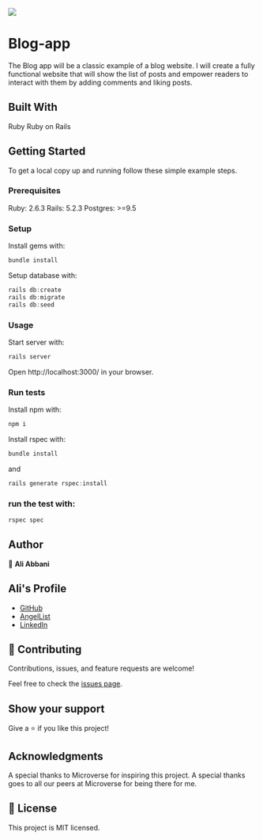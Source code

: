 ![](https://img.shields.io/badge/Microverse-blueviolet)
# Blog-app
The Blog app will be a classic example of a blog website. I will create a fully functional website that will show the list of posts and empower readers to interact with them by adding comments and liking posts.

## Built With
Ruby 
Ruby on Rails

## Getting Started
To get a local copy up and running follow these simple example steps.

### Prerequisites
Ruby: 2.6.3 Rails: 5.2.3 Postgres: >=9.5

### Setup
Install gems with:
```javascript
bundle install
```
Setup database with:
```javascript
rails db:create
rails db:migrate
rails db:seed
```
### Usage
Start server with:
```javascript
rails server
```
Open http://localhost:3000/ in your browser.

### Run tests
Install npm with:
```javascript
npm i
```
Install rspec with:
```javascript
bundle install
```
and
```javascript
rails generate rspec:install
```

### run the test with:
```javascript
rspec spec
```
## Author

👤 **Ali Abbani**

## Ali's Profile

- [GitHub](https://github.com/aliabbani)
- [AngelList](https://angel.co/u/ali-abbani)
- [LinkedIn](https://www.linkedin.com/in/ali-abbani-8b6246150/)
## 🤝 Contributing
Contributions, issues, and feature requests are welcome!

Feel free to check the [issues page](https://github.com/aliabbani/Blog-app-1/issues).

## Show your support
Give a ⭐️ if you like this project!

## Acknowledgments
A special thanks to Microverse for inspiring this project.
A special thanks goes to all our peers at Microverse for being there for me.
## 📝 License
This project is MIT licensed.